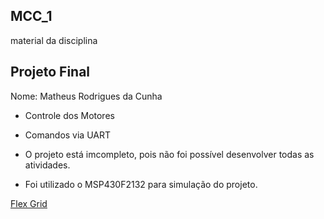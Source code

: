 ## MCC_1
material da disciplina


## Projeto Final

Nome: Matheus Rodrigues da Cunha

* Controle dos Motores
* Comandos via UART

* O projeto está imcompleto, pois não foi possível desenvolver todas as atividades.

* Foi utilizado o MSP430F2132 para simulação do projeto.

[Flex Grid](http://www.ece.utep.edu/courses/web3376/Links_files/msp430_usersguide.pdf)


